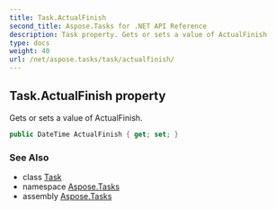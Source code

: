 ```yaml
---
title: Task.ActualFinish
second_title: Aspose.Tasks for .NET API Reference
description: Task property. Gets or sets a value of ActualFinish
type: docs
weight: 40
url: /net/aspose.tasks/task/actualfinish/
---
```

## Task.ActualFinish property

Gets or sets a value of ActualFinish.

```csharp
public DateTime ActualFinish { get; set; }
```

### See Also

* class [Task](../)
* namespace [Aspose.Tasks](../../task/)
* assembly [Aspose.Tasks](../../../)



